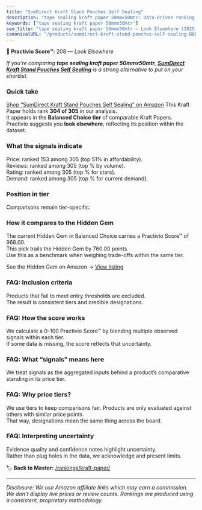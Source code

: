 ```yaml
---
title: "SumDirect Kraft Stand Pouches Self Sealing"
description: "tape sealing kraft paper 50mmx50mtr: Data-driven ranking using the Practivio Score™. Positioned by quality, value, demand, findability, momentum."
keywords: ["tape sealing kraft paper 50mmx50mtr"]
seo_title: "tape sealing kraft paper 50mmx50mtr — Look Elsewhere (2025)"
canonicalURL: "/products/sumdirect-kraft-stand-pouches-self-sealing-B0DW93WQC9/"
---
```


**🚫 Practivio Score™:** 208 — _Look Elsewhere_


*If you're comparing **tape sealing kraft paper 50mmx50mtr**, **[SumDirect Kraft Stand Pouches Self Sealing](https://www.amazon.com/dp/B0DW93WQC9?tag=practivio-20)** is a strong alternative to put on your shortlist.*
### Quick take
[Shop “SumDirect Kraft Stand Pouches Self Sealing” on Amazon](https://www.amazon.com/dp/B0DW93WQC9?tag=practivio-20)
This Kraft Paper holds rank **304 of 305** in our analysis.  
It appears in the **Balanced Choice tier** of comparable Kraft Papers.  
Practivio suggests you **look elsewhere**, reflecting its position within the dataset.

### What the signals indicate
Price: ranked 153 among 305 (top 51% in affordability).  
Reviews: ranked  among 305 (top % by volume).  
Rating: ranked  among 305 (top % for stars).  
Demand: ranked  among 305 (top % for current demand).

### Position in tier
Comparisons remain tier-specific.

### How it compares to the Hidden Gem
The current Hidden Gem in Balanced Choice carries a Practivio Score™ of 968.00.  
This pick trails the Hidden Gem by 760.00 points.  
Use this as a benchmark when weighing trade-offs within the same tier.  

See the Hidden Gem on Amazon → [View listing](https://www.amazon.com/dp/B07Z8GG66X?tag=practivio-20)

### FAQ: Inclusion criteria
Products that fail to meet entry thresholds are excluded.  
The result is consistent tiers and credible designations.

### FAQ: How the score works
We calculate a 0–100 Practivio Score™ by blending multiple observed signals within each tier.  
If some data is missing, the score reflects that uncertainty.

### FAQ: What “signals” means here
We treat signals as the aggregated inputs behind a product’s comparative standing in its price tier.

### FAQ: Why price tiers?
We use tiers to keep comparisons fair. Products are only evaluated against others with similar price points.  
That way, designations mean the same thing across the board.

### FAQ: Interpreting uncertainty
Evidence quality and confidence notes highlight uncertainty.  
Rather than plug holes in the data, we acknowledge and present limits.


🏷️ **Back to Master:** [/rankings/kraft-paper/](/rankings/kraft-paper/)

---
_Disclosure: We use Amazon affiliate links which may earn a commission. We don’t display live prices or review counts. Rankings are produced using a consistent, proprietary methodology._
